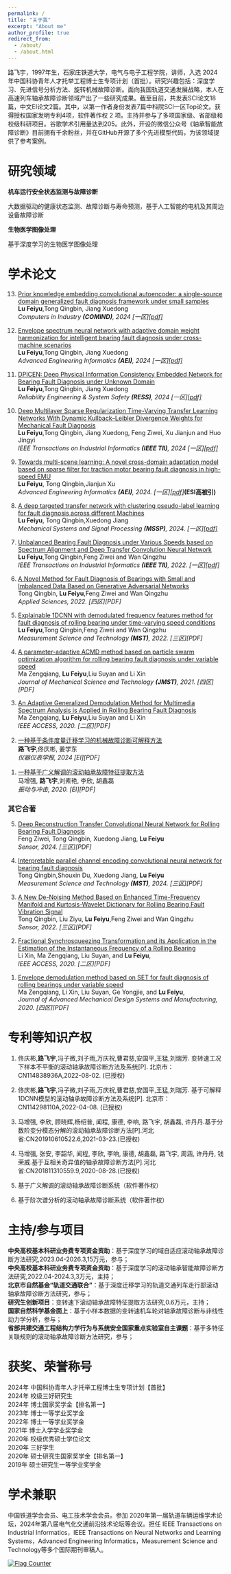 ```yaml
---
permalink: /
title: "关于我"
excerpt: "About me"
author_profile: true
redirect_from: 
  - /about/
  - /about.html
---
```


路飞宇，1997年生，石家庄铁道大学，电气与电子工程学院，讲师，入选 2024 年中国科协青年人才托举工程博士生专项计划（首批）。研究兴趣包括：深度学习、先进信号分析方法、旋转机械故障诊断。面向我国轨道交通发展战略，本人在高速列车轴承故障诊断领域产出了一些研究成果。截至目前，共发表SCI论文18篇，中文EI论文2篇。其中，以第一作者身份发表7篇中科院SCI一区Top论文。获得授权国家发明专利4项，软件著作权 2 项。主持并参与了多项国家级、省部级和校级科研项目。谷歌学术引用量达到205。此外，开设的微信公众号《轴承智能故障诊断》目前拥有千余粉丝，并在GitHub开源了多个先进模型代码，为该领域提供了参考案例。


研究领域
======

**机车运行安全状态监测与故障诊断** 

大数据驱动的健康状态监测、故障诊断与寿命预测，基于人工智能的电机及其周边设备故障诊断


**生物医学图像处理**

基于深度学习的生物医学图像处理


学术论文
======
<ol start="13">
<li><p><a href="https://doi.org/10.1016/j.compind.2024.104169">Prior knowledge embedding convolutional autoencoder: a single-source domain generalized fault diagnosis framework under small samples</a> <br />
 <b>Lu Feiyu</b>,Tong Qingbin, Jiang Xuedong<br />
<i>Computers in Industry <b>(COMIND)</b>, 2024 [一区]<a href="files/DMsrTTLN.pdf">[pdf]</a></i></p>
</li></ol>


<ol start="12">
<li><p><a href="https://www.sciencedirect.com/science/article/pii/S147403462400435X">Envelope spectrum neural network with adaptive domain weight harmonization for intelligent bearing fault diagnosis under cross-machine scenarios</a> <br />
 <b>Lu Feiyu</b>,Tong Qingbin, Jiang Xuedong<br />
<i>Advanced Engineering Informatics <b>(AEI)</b>, 2024 [一区]<a href="files/DMsrTTLN.pdf">[pdf]</a></i></p>
</li></ol>

<ol start="11">
<li><p><a href="https://www.sciencedirect.com/science/article/pii/S095183202400526X">DPICEN: Deep Physical Information Consistency Embedded Network for Bearing Fault Diagnosis under Unknown Domain</a> <br />
 <b>Lu Feiyu</b>,Tong Qingbin, Jiang Xuedong<br />
<i>Reliability Engineering & System Safety <b>(RESS)</b>, 2024 [一区]<a href="files/DMsrTTLN.pdf">[pdf]</a></i></p>
</li></ol>

<ol start="10">
<li><p><a href="https://ieeexplore.ieee.org/document/10634863">Deep Multilayer Sparse Regularization Time-Varying Transfer Learning Networks With Dynamic Kullback–Leibler Divergence Weights for Mechanical Fault Diagnosis</a> <br />
 <b>Lu Feiyu</b>,Tong Qingbin, Jiang Xuedong, Feng Ziwei, Xu Jianjun and Huo Jingyi<br />
<i>IEEE Transactions on Industrial Informatics <b>(IEEE TII)</b>, 2024 [一区]<a href="files/DMsrTTLN.pdf">[pdf]</a></i></p>
</li></ol>

<ol start="9">
<li><p><a href="https://www.sciencedirect.com/science/article/pii/S1474034624001848?via%3Dihub">Towards multi-scene learning: A novel cross-domain adaptation model based on sparse filter for traction motor bearing fault diagnosis in high-speed EMU</a> <br />
 <b>Lu Feiyu</b>, Tong Qingbin,Jianjun Xu <br />
<i>Advanced Engineering Informatics <b>(AEI)</b>, 2024. [一区]<a href="files/1-s2.0-S1474034624001848-main.pdf">[pdf]</a></i><b>(ESI高被引)</b></p>
</li></ol>

<ol start="8">
<li><p><a href="https://www.sciencedirect.com/science/article/pii/S0888327024002425?via%3Dihub">A deep targeted transfer network with clustering pseudo-label learning for fault diagnosis across different Machines</a> <br />
 <b>Lu Feiyu</b>, Tong Qingbin,Xuedong Jiang <br />
<i>Mechanical Systems and Signal Processing <b>(MSSP)</b>, 2024. [一区]<a href="files/A deep targeted transfer network with clustering pseudo-label.pdf">[pdf]</a></i></p>
</li></ol>

<ol start="7">
<li><p><a href="https://ieeexplore.ieee.org/document/9931460">Unbalanced Bearing Fault Diagnosis under Various Speeds based on Spectrum Alignment and Deep Transfer Convolution Neural Network</a> <br />
 <b>Lu Feiyu</b>,Tong Qingbin,Feng Ziwei and Wan Qingzhu <br />
<i>IEEE Transactions on Industrial Informatics <b>(IEEE TII)</b>, 2022. [一区]<a href="files/Unbalanced_Bearing_Fault_Diagnosis_under_Various_Speeds_based_on_Spectrum_Alignment_and_Deep_Transfer_Convolution_Neural_Network.pdf">[pdf]</a></i></p>
</li></ol>

<ol start="6">
<li><p><a href="https://www.mdpi.com/2076-3417/12/14/7346">A Novel Method for Fault Diagnosis of Bearings with Small and Imbalanced Data Based on Generative Adversarial Networks</a> <br />
Tong Qingbin, <b>Lu Feiyu</b>,Feng Ziwei and Wan Qingzhu <br />
<i>Applied Sciences, 2022. [四区][PDF]</i></p>
</li></ol>

<ol start="5">
<li><p><a href="https://iopscience.iop.org/article/10.1088/1361-6501/ac78c5">Explainable 1DCNN with demodulated frequency features method for fault diagnosis of rolling bearing under time-varying speed conditions</a> <br />
 <b>Lu Feiyu</b>,Tong Qingbin,Feng Ziwei and Wan Qingzhu <br />
<i>Measurement Science and Technology <b>(MST)</b>, 2022. [三区][PDF]</i></p>
</li></ol>

<ol start="4">
<li><p><a href="https://link.springer.com/article/10.1007/s12206-021-0405-7">A parameter-adaptive ACMD method based on particle swarm optimization algorithm for rolling bearing fault diagnosis under variable speed</a> <br />
Ma Zengqiang, <b>Lu Feiyu</b>,Liu Suyan and Li Xin <br />
<i>Journal of Mechanical Science and Technology <b>(JMST)</b>, 2021. [四区][PDF]</i></p>
</li></ol>


<ol start="3">
<li><p><a href="https://ieeexplore.ieee.org/document/8970283/">An Adaptive Generalized Demodulation Method for Multimedia Spectrum Analysis is Applied in Rolling Bearing Fault Diagnosis</a> <br />
Ma Zengqiang, <b>Lu Feiyu</b>,Liu Suyan and Li Xin <br />
<i>IEEE ACCESS, 2020. [二区][PDF]</i></p>
</li></ol>


<ol start="2">
<li><p><a href="https://kns.cnki.net/kcms2/article/abstract?v=kxD1c6RDvBzejNFsUwEizdS3PdNOLlBQvMV_QmcbkADnThOqM3Hbt6r4zzEHJi0R-p04yK6KyqN_adHfyws9O76NzJzQu88FrtLiVELQyJnY7uKexk8OCO53WszaLoQJjeCSeCIAMJWOD7EL8HOYw292d6o6kwwAEBUMXADWv5bDMMZZrZH5lXn90ug5kgqw&uniplatform=NZKPT&language=CHS">一种基于条件度量迁移学习的机械故障诊断可解释方法</a> <br />
<b>路飞宇</b>,佟庆彬, 姜学东 <br />
<i>仪器仪表学报, 2024 [EI][PDF]</i></p>
</li></ol>


<ol start="1">
<li><p><a href="http://jvs.sjtu.edu.cn/CN/abstract/abstract9915.shtml">一种基于广义解调的滚动轴承故障特征提取方法</a> <br />
马增强, <b>路飞宇</b>,刘素艳, 李欣, 胡鑫磊 <br />
<i>振动与冲击, 2020. [EI][PDF]</i></p>
</li></ol>
  
  
<h3>其它合著</h3>	

<ol start="5">
<li><p><a href="https://www.mdpi.com/1424-8220/24/7/2079">Deep Reconstruction Transfer Convolutional Neural Network for Rolling Bearing Fault Diagnosis</a> <br />
Feng Ziwei, Tong Qingbin, Xuedong Jiang, <b>Lu Feiyu</b> <br />
<i>Sensor, 2024. [三区][PDF]</i></p>
</li></ol>

<ol start="4">
<li><p><a href="https://iopscience.iop.org/article/10.1088/1361-6501/ad28b0">Interpretable parallel channel encoding convolutional neural network for bearing fault diagnosis</a> <br />
 Tong Qingbin,Shouxin Du, Xuedong Jiang, <b>Lu Feiyu</b> <br />
<i>Measurement Science and Technology <b>(MST)</b>, 2024. [三区][PDF]</i></p>
</li></ol>

<ol start="3">
<li><p><a href="https://www.mdpi.com/1424-8220/22/16/6108">A New De-Noising Method Based on Enhanced Time-Frequency Manifold and Kurtosis-Wavelet Dictionary for Rolling Bearing Fault Vibration Signal</a> <br />
Tong Qingbin,  Liu Ziyu, <b>Lu Feiyu</b>,Feng Ziwei and Wan Qingzhu <br />
<i>Sensor, 2022. [三区][PDF]</i></p>
</li></ol>

<ol start="2">
<li><p><a href="https://ieeexplore.ieee.org/document/9144567">Fractional Synchrosqueezing Transformation and its Application in the Estimation of the Instantaneous Frequency of a Rolling Bearing</a> <br />
Li Xin,  Ma Zengqiang, Liu Suyan, and <b>Lu Feiyu</b>,<br />
<i>IEEE ACCESS, 2020. [二区][PDF]</i></p>
</li></ol>

<ol start="1">
<li><p><a href="https://www.jstage.jst.go.jp/article/jamdsm/14/7/14_2020jamdsm0104/_article">Envelope demodulation method based on SET for fault diagnosis of rolling bearings under variable speed</a> <br />
Ma Zengqiang, Li Xin, Liu Suyan, Ge Yongjie, and <b>Lu Feiyu</b>,<br />
<i>Journal of Advanced Mechanical Design Systems and Manufacturing, 2020. [四区][PDF]</i></p>
</li></ol>

  
  

专利等知识产权
======
<ol start="1">
<li><p>佟庆彬,<b>路飞宇</b>,冯子微,刘子雨,万庆祝,曹君慈,安国平,王猛,刘瑞芳. 变转速工况下样本不平衡的滚动轴承故障诊断方法及系统[P]. 北京市：CN114838936A,2022-08-02. (已授权)</p></li>
<li><p>佟庆彬,<b>路飞宇</b>,冯子微,刘子雨,万庆祝,曹君慈,安国平,王猛,刘瑞芳. 基于可解释1DCNN模型的滚动轴承故障诊断方法及系统[P]. 北京市：CN114298110A,2022-04-08. (已授权)</p></li>
<li><p>马增强, 李欣, 顾晓辉,杨绍普, 闻程, 康德, 李响, 路飞宇, 胡鑫磊, 许丹丹.基于分数阶变分模态分解的滚动轴承故障诊断方法[P].河北省:CN201910610522.6,2021-03-23.(已授权)</p></li>
<li><p>马增强, 张安, 李韶华, 闻程, 李欣, 李响, 康德, 胡鑫磊, 路飞宇, 周涵, 许丹丹, 钱荣威.基于互相关奇异值的轴承故障诊断方法[P].河北省:CN201811310559.9,2020-08-28.(已授权)</p></li>
<li><p>基于广义解调的滚动轴承故障诊断系统（软件著作权）</p></li>
<li><p>基于阶次谱分析的滚动轴承故障诊断系统（软件著作权）</p></li>
</ol>



主持/参与项目
======

**中央高校基本科研业务费专项资金资助**：基于深度学习的域自适应滚动轴承故障诊断方法研究,2023.04-2026.3,15万元，参与；<br />
**中央高校基本科研业务费专项资金资助**：基于深度学习的滚动轴承智能故障诊断方法研究,2022.04-2024.3,3万元，主持；<br />
**北京市自然基金“轨道交通联合”**：基于深度迁移学习的轨道交通列车走行部滚动轴承故障诊断方法研究，参与；<br />
**研究生创新项目**：变转速下滚动轴承故障特征提取方法研究,0.6万元，主持；<br />
**国家自然科学基金面上**：基于小样本数据的变转速机车轮对轴承故障诊断与非线性动力学分析，参与；<br />
**省部共建交通工程结构力学行为与系统安全国家重点实验室自主课题**：基于多特征关联规则的滚动轴承故障诊断方法研究，参与；<br />




获奖、荣誉称号
======

2024年 中国科协青年人才托举工程博士生专项计划【首批】<br />
2024年 校级三好研究生<br />
2024年 博士国家奖学金【排名第一】<br />
2023年 博士一等学业奖学金<br />
2022年 博士一等学业奖学金<br />
2021年 博士入学学业奖学金<br />
2020年 校级优秀硕士学位论文<br />
2020年 三好学生<br />
2020年 硕士研究生国家奖学金【排名第一】<br />
2019年 硕士研究生一等学业奖学金<br />



学术兼职	
======

中国铁道学会会员、电工技术学会会员。参加 2020年第一届轨道车辆运维学术论坛，2024年第八届电气化交通前沿技术论坛等会议。担任 IEEE Transactions on Industrial Informatics，IEEE Transactions on Neural Networks and Learning Systems，Advanced Engineering Informatics，Measurement Science and Technology等多个国际期刊审稿人。



<a href="https://info.flagcounter.com/Y7F9"><img src="https://s11.flagcounter.com/count2/Y7F9/bg_FFFFFF/txt_000000/border_CCCCCC/columns_2/maxflags_6/viewers_0/labels_0/pageviews_0/flags_0/percent_0/" alt="Flag Counter" border="0"></a>

